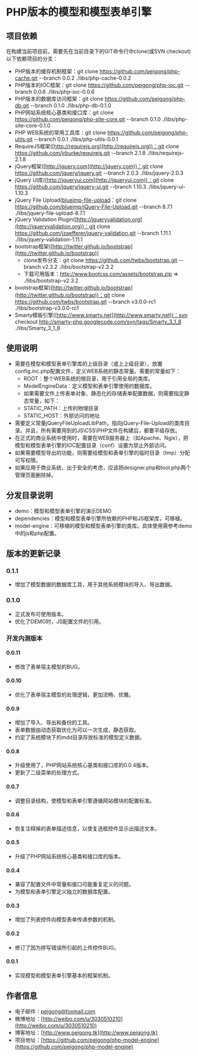 # PHP版本的模型和模型表单引擎 #

## 项目依赖 ##

在构建当前项目前，需要先在当前目录下的GIT命令行中clone(或SVN checkout)以下依赖项目的分支：

 * PHP版本的缓存机制框架：git clone https://github.com/peigong/php-cache.git --branch 0.0.2 ./libs/php-cache-0.0.2
 * PHP版本的IOC框架：git clone https://github.com/peigong/php-ioc.git --branch 0.0.6 ./libs/php-ioc-0.0.6
 * PHP版本的数据库访问框架：git clone https://github.com/peigong/php-db.git --branch 0.1.0 ./libs/php-db-0.1.0
 * PHP网站系统核心基类和接口库：git clone https://github.com/peigong/php-site-core.git --branch 0.1.0 ./libs/php-site-core-0.1.0
 * PHP WEB系统的常用工具库：git clone https://github.com/peigong/php-utils.git --branch 0.0.1 ./libs/php-utils-0.0.1
 * RequireJS框架([http://requirejs.org](http://requirejs.org))：git clone https://github.com/jrburke/requirejs.git --branch 2.1.8 ./libs/requirejs-2.1.8
 * jQuery框架([http://jquery.com](http://jquery.com))：git clone https://github.com/jquery/jquery.git --branch 2.0.3 ./libs/jquery-2.0.3
 * jQuery UI库([http://jqueryui.com](http://jqueryui.com))：git clone https://github.com/jquery/jquery-ui.git --branch 1.10.3 ./libs/jquery-ui-1.10.3
 * jQuery File Upload([blueimp-file-upload](blueimp-file-upload)：git clone https://github.com/blueimp/jQuery-File-Upload.git --branch 8.7.1 ./libs/jquery-file-upload-8.7.1
 * jQuery Validation Plugin([http://jqueryvalidation.org](http://jqueryvalidation.org))：git clone https://github.com/jzaefferer/jquery-validation.git --branch 1.11.1 ./libs/jquery-validation-1.11.1
 * bootstrap框架([http://twitter.github.io/bootstrap](http://twitter.github.io/bootstrap))
 	* clone发布分支：git clone https://github.com/twbs/bootstrap.git --branch v2.3.2 ./libs/bootstrap-v2.3.2
 	* 下载可用版本：http://www.bootcss.com/assets/bootstrap.zip => ./libs/bootstrap-v2.3.2
 * bootstrap框架([http://twitter.github.io/bootstrap](http://twitter.github.io/bootstrap))：git clone https://github.com/twbs/bootstrap.git --branch v3.0.0-rc1 ./libs/bootstrap-v3.0.0-rc1
 * Smarty模板引擎([http://www.smarty.net](http://www.smarty.net))：svn checkout http://smarty-php.googlecode.com/svn/tags/Smarty_3_1_8 ./libs/Smarty_3_1_8

## 使用说明 ##

 * 需要在模型和模型表单引擎库的上级目录（或上上级目录），放置config.inc.php配置文件，定义WEB系统的静态常量。需要的常量如下：
 	* ROOT：整个WEB系统的根目录，用于引用全局的类库。
 	* ModelEngineData：定义模型和表单引擎使用的数据库。
	* 如果需要文件上传表单对象、静态化的存储表单配置数据，则需要指定静态常量，如下：
	 * STATIC_PATH：上传的物理目录
	 * STATIC_HOST：外部访问的地址
 * 需要定义常量jQueryFileUploadLibPath，指向jQuery-File-Upload的类库目录。并且，所有需要用到的JS\CSS\PHP文件在构建后，都要平级存放。
 * 在正式的商业系统中使用时，需要在WEB服务器上（如Apache、Ngix），把模型和模型表单引擎的IOC配置目录（conf）设置为禁止外部访问。
 * 如果需要模型导出的功能，则需要给模型和表单引擎的临时目录（tmp）分配可写权限。
 * 如果应用于商业系统，出于安全的考虑，应该把designer.php和tool.php两个管理页面删除掉。

## 分发目录说明 ##

 * demo：模型和模型表单引擎的演示DEMO
 * dependencies：模型和模型表单引擎所依赖的PHP和JS框架库，可移植。
 * model-engine：可移植的模型和模型表单引擎的类库。具体使用需参考demo中的js和php配置。

## 版本的更新记录 ##

### 0.1.1 ###
 * 增加了模型数据的数据库工具，用于其他系统模块的导入、导出数据。

### 0.1.0 ###
 * 正式发布可使用版本。
 * 优化了DEMO时，JS配置文件的引用。

### 开发内测版本 ###
#### 0.0.11 ####
 * 修改了表单宿主模型的BUG。

#### 0.0.10 ####
 * 优化了表单宿主模型的处理逻辑，更加流畅、优雅。

#### 0.0.9 ####
 * 增加了导入、导出和备份的工具。
 * 表单数据由动态获取优化为可以一次生成，静态获取。
 * 约定了系统模块下的mdd目录存放标准的模型定义数据。

#### 0.0.8 ####
 * 升级使用了，PHP网站系统核心基类和接口库的0.0.4版本。
 * 更新了二级菜单的处理方式。

#### 0.0.7 ####
 * 调整目录结构，使模型和表单引擎遵循网站模块的配置标准。

#### 0.0.6 ####
 * 恢复注释掉的表单描述信息，以使复选框控件显示出描述文本。

#### 0.0.5 ####
 * 升级了PHP网站系统核心基类和接口库的版本。

#### 0.0.4 ####
 * 兼容了配置文件中常量和接口可能重复定义的问题。
 * 为模型和表单引擎定义独立的数据库配置。

#### 0.0.3 ####
 * 增加了列表控件向模型表单传递参数的机制。

#### 0.0.2 ####
 * 修订了因为拼写错误所引起的上传控件BUG。

#### 0.0.1 ####
 * 实现模型和模型表单引擎基本的框架机制。

## 作者信息 ##
 * 电子邮件：peigong@foxmail.com
 * 微博地址：[http://weibo.com/u/3030510210](http://weibo.com/u/3030510210)
 * 博客地址：[http://www.peigong.tk](http://www.peigong.tk)
 * 项目地址：[https://github.com/peigong/php-model-engine](https://github.com/peigong/php-model-engine)
